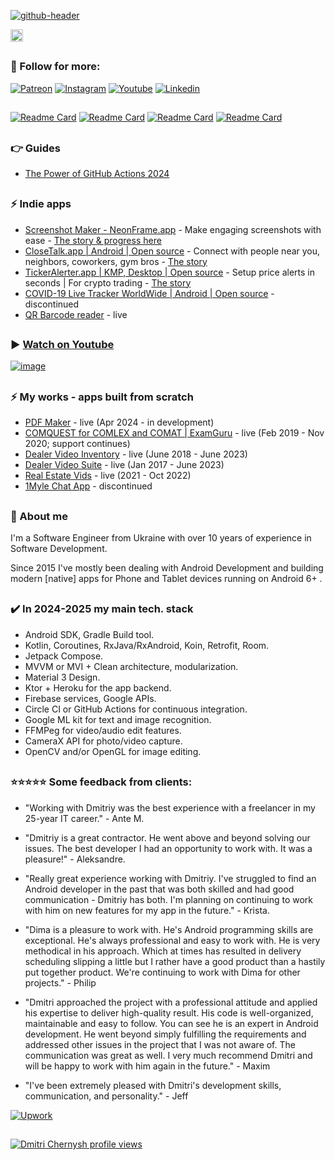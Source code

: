 
[![github-header](https://github.com/dmitriy-chernysh/dmitriy-chernysh/assets/5750211/f2aa94f9-8920-4068-9e8e-f4beeb268aa5)](https://www.youtube.com/@mobiledevpro?sub_confirmation=1&utm_source=github_main_profile_banner)

[<img alt="Badge" height="20px" src="https://androidweekly.net/issues/issue-619/badge">](https://androidweekly.net/issues/issue-619/)

##
### :speech_balloon: Follow for more:
[![Patreon](https://img.shields.io/badge/-patreon-ff0000?logo=patreon&logoColor=white&label=Join+on&style=for-the-badge)](https://patreon.com/mobiledevpro)
[![Instagram](https://img.shields.io/badge/-instagram-E4405F?logo=instagram&message=Tech+insights+on&label=Tech+insights+on&logoColor=white&style=for-the-badge)](https://www.instagram.com/mobiledevpro/)
[![Youtube](https://img.shields.io/badge/-youtube-red?logo=youtube&message=Youtube&label=Watch+on&style=for-the-badge)](https://www.youtube.com/@mobiledevpro?sub_confirmation=1&utm_source=github_main_profile)
[![Linkedin](https://img.shields.io/badge/-linkedin-0A66C2?logo=LinkedIn&logoColor=white&label=Follow+on&style=for-the-badge)](https://www.linkedin.com/in/dmitriychernysh/)
##
 [![Readme Card](https://github-readme-stats.vercel.app/api/pin/?username=mobiledevpro&repo=closetalk.app&theme=dark&PAT_1=1111222)](https://github.com/mobiledevpro/closetalk.app)
[![Readme Card](https://github-readme-stats.vercel.app/api/pin/?username=mobiledevpro&repo=tickeralerter.desktop&theme=dark&PAT_1=1111223)](https://github.com/mobiledevpro/tickeralerter.desktop)
  [![Readme Card](https://github-readme-stats.vercel.app/api/pin/?username=mobiledevpro&repo=Android-Kotlin-MVVM-Template&theme=dark&PAT_1=111122)](https://github.com/mobiledevpro/Android-Kotlin-MVVM-Template)
  [![Readme Card](https://github-readme-stats.vercel.app/api/pin/?username=mobiledevpro&repo=neonframe.page&theme=dark&PAT_1=11122)](https://github.com/mobiledevpro/neonframe.page)

##
### :point_right: Guides
- [The Power of GitHub Actions 2024](https://www.patreon.com/mobiledevpro/shop/power-of-github-actions-complete-guide-943321)


## 
### ⚡ Indie apps
- [Screenshot Maker - NeonFrame.app](https://play.google.com/store/apps/details?id=com.mobiledevpro.neonframe.app&utm_source=github_main_profile) - Make engaging screenshots with ease - [The story & progress here](https://www.instagram.com/stories/highlights/18007174618958014/)
- [CloseTalk.app | Android | Open source](https://github.com/mobiledevpro/closetalk.app) - Connect with people near you, neighbors, coworkers, gym bros - [The story](https://www.instagram.com/stories/highlights/17979507133965779/)
- [TickerAlerter.app | KMP, Desktop | Open source](https://github.com/mobiledevpro/tickeralerter.desktop) - Setup price alerts in seconds | For crypto trading - [The story](https://www.instagram.com/stories/highlights/17958544361356879/)
- [COVID-19 Live Tracker WorldWide | Android | Open source](https://github.com/dmitriy-chernysh/covid-19-tracker-android) - discontinued
- [QR Barcode reader](https://play.google.com/store/apps/details?id=com.mobiledevpro.barcodescanner) - live


##
### ▶️ [Watch on Youtube](https://www.youtube.com/@mobiledevpro/)

[![image](https://github.com/user-attachments/assets/716fea26-5295-45f1-8086-b7bdb28284ef)](https://www.youtube.com/@mobiledevpro/)

## 
### ⚡ My works - apps built from scratch
- [PDF Maker](https://play.google.com/store/apps/details?id=imagetopdf.pdfmaker.pdfscanner.pdfeditor.jpgtopdf) - live (Apr 2024 - in development)
- [COMQUEST for COMLEX and COMAT | ExamGuru](https://play.google.com/store/apps/details?id=exam.comquest.test) - live (Feb 2019 - Nov 2020; support continues)
- [Dealer Video Inventory](https://play.google.com/store/apps/details?id=com.lesa.videoinventory.stream.new) - live (June 2018 - June 2023)
- [Dealer Video Suite](https://play.google.com/store/apps/details?id=com.lesa.dealervideosuite) - live (Jan 2017 - June 2023)
- [Real Estate Vids](https://play.google.com/store/apps/details?id=com.lesa.realestate) - live (2021 - Oct 2022)
- [1Myle Chat App](https://www.instagram.com/p/Bi42AwDBWUx/) - discontinued


## 
### 👋 About me
  
I'm a Software Engineer from Ukraine with over 10 years of experience in Software Development.

Since 2015 I've mostly been dealing with Android Development and building modern [native] apps for Phone and Tablet devices running on Android 6+ .

## 
### :heavy_check_mark: In 2024-2025 my main tech. stack

* Android SDK, Gradle Build tool.
* Kotlin, Coroutines, RxJava/RxAndroid, Koin, Retrofit, Room.
* Jetpack Compose.
* MVVM or MVI + Clean architecture, modularization.
* Material 3 Design.
* Ktor + Heroku for the app backend.
* Firebase services, Google APIs.
* Circle CI or GitHub Actions for continuous integration.
* Google ML kit for text and image recognition.
* FFMPeg for video/audio edit features.
* CameraX API for photo/video capture.
* OpenCV and/or OpenGL for image editing.

## 
### ⭐️⭐️⭐️⭐️⭐️ Some feedback from clients:
* "Working with Dmitriy was the best experience with a freelancer in my 25-year IT career." - Ante M.

* "Dmitriy is a great contractor. He went above and beyond solving our issues. The best developer I had an opportunity to work with. It was a pleasure!" - Aleksandre.

* "Really great experience working with Dmitriy. I've struggled to find an Android developer in the past that was both skilled and had good communication - Dmitriy has both. I'm planning on continuing to work with him on new features for my app in the future." - Krista.

* "Dima is a pleasure to work with. He's Android programming skills are exceptional. He's always professional and easy to work with. He is very methodical in his approach. Which at times has resulted in delivery scheduling slipping a little but I rather have a good product than a hastily put together product. We're continuing to work with Dima for other projects." - Philip

* "Dmitri approached the project with a professional attitude and applied his expertise to deliver high-quality result. His code is well-organized, maintainable and easy to follow. You can see he is an expert in Android development. He went beyond simply fulfilling the requirements and addressed other issues in the project that I was not aware of. The communication was great as well. I very much recommend Dmitri and will be happy to work with him again in the future." - Maxim

* "I've been extremely pleased with Dmitri's development skills, communication, and personality." - Jeff


[![Upwork](https://img.shields.io/badge/-upwork-14a800?logo=Upwork&logoColor=white&label=Hire+me+on&style=for-the-badge)](https://www.upwork.com/freelancers/dmitrich)


## 
[![Dmitri Chernysh profile views](https://u8views.com/api/v1/github/profiles/5750211/views/day-week-month-total-count.svg)](https://u8views.com/github/dmitriy-chernysh)

<!--
**dmitriy-chernysh/dmitriy-chernysh** is a ✨ _special_ ✨ repository because its `README.md` (this file) appears on your GitHub profile.

Here are some ideas to get you started:

- 🔭 I’m currently working on ...
- 🌱 I’m currently learning ...
- 👯 I’m looking to collaborate on ...
- 🤔 I’m looking for help with ...
- 💬 Ask me about ...
- 📫 How to reach me: ...
- 😄 Pronouns: ...
- ⚡ Fun fact: ...
-->
